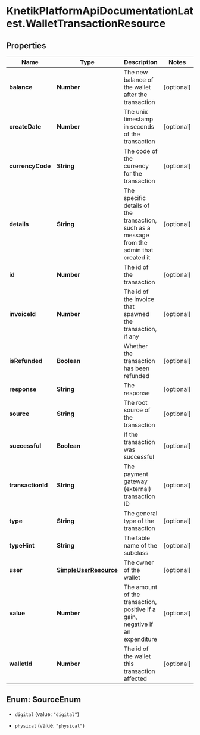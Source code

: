 # KnetikPlatformApiDocumentationLatest.WalletTransactionResource

## Properties
Name | Type | Description | Notes
------------ | ------------- | ------------- | -------------
**balance** | **Number** | The new balance of the wallet after the transaction | [optional] 
**createDate** | **Number** | The unix timestamp in seconds of the transaction | [optional] 
**currencyCode** | **String** | The code of the currency for the transaction | [optional] 
**details** | **String** | The specific details of the transaction, such as a message from the admin that created it | [optional] 
**id** | **Number** | The id of the transaction | [optional] 
**invoiceId** | **Number** | The id of the invoice that spawned the transaction, if any | [optional] 
**isRefunded** | **Boolean** | Whether the transaction has been refunded | [optional] 
**response** | **String** | The response | [optional] 
**source** | **String** | The root source of the transaction | [optional] 
**successful** | **Boolean** | If the transaction was successful | [optional] 
**transactionId** | **String** | The payment gateway (external) transaction ID | [optional] 
**type** | **String** | The general type of the transaction | [optional] 
**typeHint** | **String** | The table name of the subclass | [optional] 
**user** | [**SimpleUserResource**](SimpleUserResource.md) | The owner of the wallet | [optional] 
**value** | **Number** | The amount of the transaction, positive if a gain, negative if an expenditure | [optional] 
**walletId** | **Number** | The id of the wallet this transaction affected | [optional] 


<a name="SourceEnum"></a>
## Enum: SourceEnum


* `digital` (value: `"digital"`)

* `physical` (value: `"physical"`)




